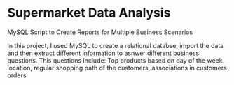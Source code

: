 # Supermarket Data Analysis
MySQL Script to Create Reports for Multiple Business Scenarios

In this project, I used MySQL to create a relational databse, import the data and then extract different information to asnwer different business questions. This questions include: Top products based on day of the week, location, regular shopping path of the customers, associations in customers orders.
